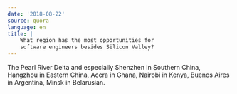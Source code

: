 ```yaml
---
date: '2018-08-22'
source: quora
language: en
title: |
    What region has the most opportunities for
    software engineers besides Silicon Valley?
---
```


The Pearl River Delta and especially Shenzhen in Southern China,
Hangzhou in Eastern China, Accra in Ghana, Nairobi in Kenya, Buenos
Aires in Argentina, Minsk in Belarusian.
